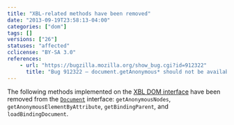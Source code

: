 ```yaml
---
title: "XBL-related methods have been removed"
date: "2013-09-19T23:58:13-04:00"
categories: ["dom"]
tags: []
versions: ["26"]
statuses: "affected"
cclicense: "BY-SA 3.0"
references:
    - url: "https://bugzilla.mozilla.org/show_bug.cgi?id=912322"
      title: "Bug 912322 – document.getAnonymous* should not be available to web content"
---
```

The following methods implemented on the [XBL DOM interface](https://developer.mozilla.org/en-US/docs/XBL/XBL_1.0_Reference/DOM_Interfaces) have been removed from the [`Document`](https://developer.mozilla.org/en-US/docs/Web/API/Document) interface: `getAnonymousNodes`, `getAnonymousElementByAttribute`, `getBindingParent`, and `loadBindingDocument`.
